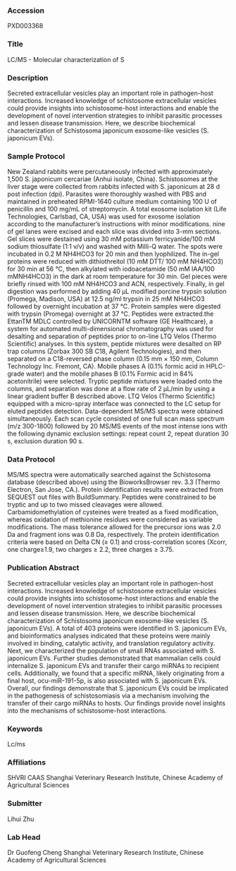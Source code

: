 ### Accession
PXD003368

### Title
LC/MS -  Molecular characterization of S

### Description
Secreted extracellular vesicles play an important role in pathogen-host interactions. Increased knowledge of schistosome extracellular vesicles could provide insights into schistosome-host interactions and enable the development of novel intervention strategies to inhibit parasitic processes and lessen disease transmission. Here, we describe biochemical characterization of Schistosoma japonicum exosome-like vesicles (S. japonicum EVs).

### Sample Protocol
New Zealand rabbits were percutaneously infected with approximately 1,500 S. japonicum cercariae (Anhui isolate, China). Schistosomes at the liver stage were collected from rabbits infected with S. japonicum at 28 d post infection (dpi). Parasites were thoroughly washed with PBS and maintained in preheated RPMI-1640 culture medium containing 100 U of penicillin and 100 mg/mL of streptomycin. A total exosome isolation kit (Life Technologies, Carlsbad, CA, USA) was used for exosome isolation according to the manufacturer’s instructions with minor modifications. nine of gel lanes were excised and each slice was divided into 3-mm sections. Gel slices were destained using 30 mM potassium ferricyanide/100 mM sodium thiosulfate (1:1 v/v) and washed with Milli-Q water. The spots were incubated in 0.2 M NH4HCO3 for 20 min and then lyophilized. The in-gel proteins were reduced with dithiothreitol (10 mM DTT/ 100 mM NH4HCO3) for 30 min at 56 ℃, then alkylated with iodoacetamide (50 mM IAA/100 mMNH4HCO3) in the dark at room temperature for 30 min. Gel pieces were briefly rinsed with 100 mM NH4HCO3 and ACN, respectively. Finally, in gel digestion was performed by adding 40 μL modified porcine trypsin solution (Promega, Madison, USA) at 12.5 ng/ml trypsin in 25 mM NH4HCO3 followed by overnight incubation at 37 ℃. Protein samples were digested with trypsin (Promega) overnight at 37 ℃. Peptides were extracted.the EttanTM MDLC controlled by UNICORNTM software (GE Healthcare), a system for automated multi-dimensional chromatography was used for desalting and separation of peptides prior to on-line LTQ Velos (Thermo Scientific) analyses. In this system, peptide mixtures were desalted on RP trap columns (Zorbax 300 SB C18, Agilent Technologies), and then separated on a C18-reversed phase column (0.15 mm × 150 mm, Column Technology Inc. Fremont, CA). Mobile phases A (0.1% formic acid in HPLC-grade water) and the mobile phases B (0.1% Formic acid in 84% acetonitrile) were selected. Tryptic peptide mixtures were loaded onto the columns, and separation was done at a flow rate of 2 μL/min by using a linear gradient buffer B described above. LTQ Velos (Thermo Scientific) equipped with a micro-spray interface was connected to the LC setup for eluted peptides detection. Data-dependent MS/MS spectra were obtained simultaneously. Each scan cycle consisted of one full scan mass spectrum (m/z 300-1800) followed by 20 MS/MS events of the most intense ions with the following dynamic exclusion settings: repeat count 2, repeat duration 30 s, exclusion duration 90 s.

### Data Protocol
MS/MS spectra were automatically searched against the Schistosoma database (described above) using the BioworksBrowser rev. 3.3 (Thermo Electron, San Jose, CA.). Protein identification results were extracted from SEQUEST out files with BuildSummary. Peptides were constrained to be tryptic and up to two missed cleavages were allowed. Carbamidomethylation of cysteines were treated as a fixed modification, whereas oxidation of methionine residues were considered as variable modifications. The mass tolerance allowed for the precursor ions was 2.0 Da and fragment ions was 0.8 Da, respectively. The protein identification criteria were based on Delta CN (≥ 0.1) and cross-correlation scores (Xcorr, one charge≥1.9, two charges ≥ 2.2, three charges ≥ 3.75.

### Publication Abstract
Secreted extracellular vesicles play an important role in pathogen-host interactions. Increased knowledge of schistosome extracellular vesicles could provide insights into schistosome-host interactions and enable the development of novel intervention strategies to inhibit parasitic processes and lessen disease transmission. Here, we describe biochemical characterization of Schistosoma japonicum exosome-like vesicles (S. japonicum EVs). A total of 403 proteins were identified in S. japonicum EVs, and bioinformatics analyses indicated that these proteins were mainly involved in binding, catalytic activity, and translation regulatory activity. Next, we characterized the population of small RNAs associated with S. japonicum EVs. Further studies demonstrated that mammalian cells could internalize S. japonicum EVs and transfer their cargo miRNAs to recipient cells. Additionally, we found that a specific miRNA, likely originating from a final host, ocu-miR-191-5p, is also associated with S. japonicum EVs. Overall, our findings demonstrate that S. japonicum EVs could be implicated in the pathogenesis of schistosomiasis via a mechanism involving the transfer of their cargo miRNAs to hosts. Our findings provide novel insights into the mechanisms of schistosome-host interactions.

### Keywords
Lc/ms

### Affiliations
SHVRI CAAS
Shanghai Veterinary Research Institute, Chinese Academy of Agricultural Sciences

### Submitter
Lihui Zhu

### Lab Head
Dr Guofeng Cheng
Shanghai Veterinary Research Institute, Chinese Academy of Agricultural Sciences


